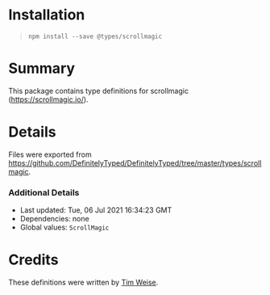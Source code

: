 # Installation
> `npm install --save @types/scrollmagic`

# Summary
This package contains type definitions for scrollmagic (https://scrollmagic.io/).

# Details
Files were exported from https://github.com/DefinitelyTyped/DefinitelyTyped/tree/master/types/scrollmagic.

### Additional Details
 * Last updated: Tue, 06 Jul 2021 16:34:23 GMT
 * Dependencies: none
 * Global values: `ScrollMagic`

# Credits
These definitions were written by [Tim Weise](https://github.com/switchnollie).
